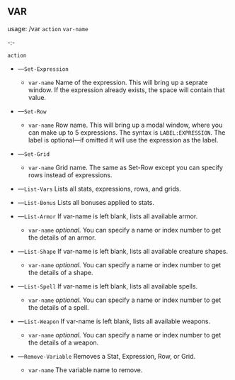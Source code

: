 ## **VAR**

usage: /var `action` `var-name`

-:-

`action`

 - —`Set-Expression` 
   - `var-name` Name of the expression. This will bring up a seprate window. If the expression already exists, the space will contain that value.

 - —`Set-Row` 
   - `var-name` Row name. This will bring up a modal window, where you can make up to 5 expressions. The syntax is `LABEL:EXPRESSION`. The label is optional—if omitted it will use the expression as the label.

 - —`Set-Grid`
   - `var-name` Grid name. The same as Set-Row except you can specify rows instead of expressions.

 - —`List-Vars` Lists all stats, expressions, rows, and grids.

 - —`List-Bonus` Lists all bonuses applied to stats.

 - —`List-Armor` If var-name is left blank, lists all available armor.
   - `var-name` *optional.* You can specify a name or index number to get the details of an armor.
 
 - —`List-Shape` If var-name is left blank, lists all available creature shapes.
   - `var-name` *optional.* You can specify a name or index number to get the details of a shape.

- —`List-Spell` If var-name is left blank, lists all available spells.
   - `var-name` *optional.* You can specify a name or index number to get the details of a spell.

 - —`List-Weapon` If var-name is left blank, lists all available weapons.
   - `var-name` *optional.* You can specify a name or index number to get the details of a weapon.

 - —`Remove-Variable` Removes a Stat, Expression, Row, or Grid. 
   - `var-name` The variable name to remove.

